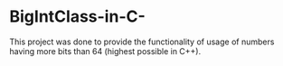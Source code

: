 # BigIntClass-in-C-
This project was done to provide the functionality of usage of numbers having more bits than 64 (highest possible in C++).
